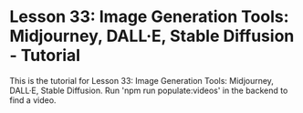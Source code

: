 # Lesson 33: Image Generation Tools: Midjourney, DALL·E, Stable Diffusion - Tutorial

This is the tutorial for Lesson 33: Image Generation Tools: Midjourney, DALL·E, Stable Diffusion. Run 'npm run populate:videos' in the backend to find a video.